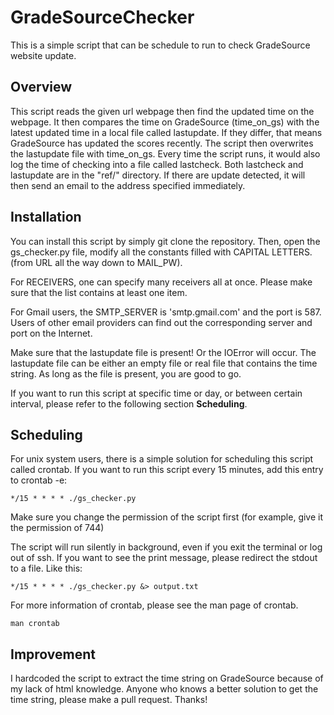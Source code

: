 # GradeSourceChecker
This is a simple script that can be schedule to run to check GradeSource website update. 

## Overview
This script reads the given url webpage then find the updated time on the webpage. It then compares the time on GradeSource (time_on_gs) with the latest updated time in a local file called lastupdate. If they differ, that means GradeSource has updated the scores recently. The script then overwrites the lastupdate file with time_on_gs. Every time the script runs, it would also log the time of checking into a file called lastcheck. Both lastcheck and lastupdate are in the "ref/" directory. If there are update detected, it will then send an email to the address specified immediately. 

## Installation
You can install this script by simply git clone the repository. Then, open the gs_checker.py file, modify all the constants filled with CAPITAL LETTERS. (from URL all the way down to MAIL_PW).

For RECEIVERS, one can specify many receivers all at once. Please make sure that the list contains at least one item.

For Gmail users, the SMTP_SERVER is 'smtp.gmail.com' and the port is 587. Users of other email providers can find out the corresponding server and port on the Internet.

Make sure that the lastupdate file is present! Or the IOError will occur. The lastupdate file can be either an empty file or real file that contains the time string. As long as the file is present, you are good to go.

If you want to run this script at specific time or day, or between certain interval, please refer to the following section **Scheduling**.

## Scheduling
For unix system users, there is a simple solution for scheduling this script called crontab. If you want to run this script every 15 minutes, add this entry to crontab -e:
	
	*/15 * * * * ./gs_checker.py 

Make sure you change the permission of the script first (for example, give it the permission of 744)

The script will run silently in background, even if you exit the terminal or log out of ssh. If you want to see the print message, please redirect the stdout to a file. Like this:

	*/15 * * * * ./gs_checker.py &> output.txt
	
For more information of crontab, please see the man page of crontab.

	man crontab


	
## Improvement
I hardcoded the script to extract the time string on GradeSource because of my lack of html knowledge. Anyone who knows a better solution to get the time string, please make a pull request. Thanks! 
